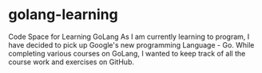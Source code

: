 # golang-learning
Code Space for Learning GoLang
As I am currently learning to program, I have decided to pick up Google's new programming Language - Go. 
While completing various courses on GoLang, I wanted to keep track of all the course work and exercises on GitHub. 
